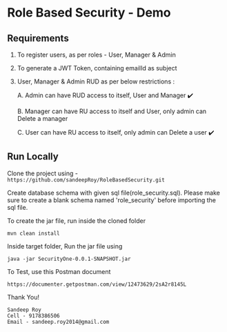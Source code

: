
# Role Based Security - Demo 

## Requirements

1. To register users, as per roles - User, Manager & Admin

2. To generate a JWT Token, containing emailId as subject

3. User, Manager & Admin RUD as per below restrictions :

   A. Admin can have RUD access to itself, User and Manager :heavy_check_mark:

   B. Manager can have RU access to itself and User, only admin can Delete a manager 

   C. User can have RU access to itself, only admin can Delete a user :heavy_check_mark:




## Run Locally

Clone the project using - ```https://github.com/sandeepRoy/RoleBasedSecurity.git```

Create database schema with given sql file(role_security.sql).
Please make sure to create a blank schema named 'role_security' before importing the sql file.

To create the jar file, run inside the cloned folder
 
```
mvn clean install

```
Inside target folder, Run the jar file using

```
java -jar SecurityOne-0.0.1-SNAPSHOT.jar

```
To Test, use this Postman document

```
https://documenter.getpostman.com/view/12473629/2sA2r8145L

```


Thank You!

```
Sandeep Roy
Cell - 9178386506
Email - sandeep.roy2014@gmail.com
```
